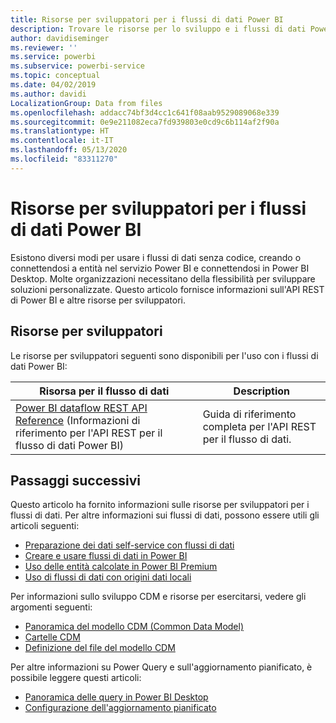 ```yaml
---
title: Risorse per sviluppatori per i flussi di dati Power BI
description: Trovare le risorse per lo sviluppo e i flussi di dati Power BI
author: davidiseminger
ms.reviewer: ''
ms.service: powerbi
ms.subservice: powerbi-service
ms.topic: conceptual
ms.date: 04/02/2019
ms.author: davidi
LocalizationGroup: Data from files
ms.openlocfilehash: addacc74bf3d4cc1c641f08aab9529089068e339
ms.sourcegitcommit: 0e9e211082eca7fd939803e0cd9c6b114af2f90a
ms.translationtype: HT
ms.contentlocale: it-IT
ms.lasthandoff: 05/13/2020
ms.locfileid: "83311270"
---
```

# <a name="developer-resources-for-power-bi-dataflows"></a>Risorse per sviluppatori per i flussi di dati Power BI

Esistono diversi modi per usare i flussi di dati senza codice, creando o connettendosi a entità nel servizio Power BI e connettendosi in Power BI Desktop. Molte organizzazioni necessitano della flessibilità per sviluppare soluzioni personalizzate. Questo articolo fornisce informazioni sull'API REST di Power BI e altre risorse per sviluppatori.


## <a name="developer-resources"></a>Risorse per sviluppatori

Le risorse per sviluppatori seguenti sono disponibili per l'uso con i flussi di dati Power BI:


| Risorsa per il flusso di dati | Description |
| --- | --- |
| [Power BI dataflow REST API Reference](https://go.microsoft.com/fwlink/?linkid=2047629) (Informazioni di riferimento per l'API REST per il flusso di dati Power BI)    | Guida di riferimento completa per l'API REST per il flusso di dati.|


## <a name="next-steps"></a>Passaggi successivi

Questo articolo ha fornito informazioni sulle risorse per sviluppatori per i flussi di dati. Per altre informazioni sui flussi di dati, possono essere utili gli articoli seguenti:

* [Preparazione dei dati self-service con flussi di dati](service-dataflows-overview.md)
* [Creare e usare flussi di dati in Power BI](service-dataflows-create-use.md)
* [Uso delle entità calcolate in Power BI Premium](service-dataflows-computed-entities-premium.md)
* [Uso di flussi di dati con origini dati locali](service-dataflows-on-premises-gateways.md)

Per informazioni sullo sviluppo CDM e risorse per esercitarsi, vedere gli argomenti seguenti:
* [Panoramica del modello CDM (Common Data Model)](https://docs.microsoft.com/powerapps/common-data-model/overview)
* [Cartelle CDM](https://go.microsoft.com/fwlink/?linkid=2045304)
* [Definizione del file del modello CDM](https://go.microsoft.com/fwlink/?linkid=2045521)


Per altre informazioni su Power Query e sull'aggiornamento pianificato, è possibile leggere questi articoli:
* [Panoramica delle query in Power BI Desktop](desktop-query-overview.md)
* [Configurazione dell'aggiornamento pianificato](../connect-data/refresh-scheduled-refresh.md)
